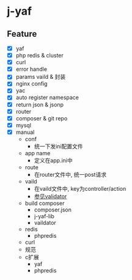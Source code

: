 # j-yaf

## Feature

-   [x] yaf
-   [x] php redis & cluster
-   [x] curl
-   [x] error handle
-   [x] params vaild & 封装
-   [x] nginx config
-   [x] yac
-   [x] auto register namespace
-   [x] return json & jsonp
-   [x] router
-   [x] composer & git repo
-   [x] mysql
-   [x] manual
    -   conf
        -   统一下发ini配置文件
    -   app name
        -   定义在app.ini中
    -   route
        -   在router文件中, 统一post请求
    -   vaild
        -   在vaild文件中, key为controller/action
        -   [参见validator](https://github.com/yunhack/php-validator)
    -   build composer
        -   composer.json
        -   j-yaf-lib
        -   vaildator
    -   redis
        -   phpredis
    -   curl
    -   规范
    -   c扩展
        -   yaf
        -   phpredis
